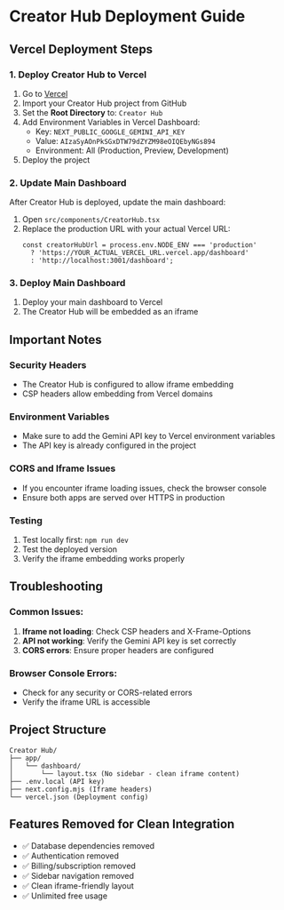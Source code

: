 # Creator Hub Deployment Guide

## Vercel Deployment Steps

### 1. **Deploy Creator Hub to Vercel**
1. Go to [Vercel](https://vercel.com)
2. Import your Creator Hub project from GitHub
3. Set the **Root Directory** to: `Creator Hub`
4. Add Environment Variables in Vercel Dashboard:
   - Key: `NEXT_PUBLIC_GOOGLE_GEMINI_API_KEY`
   - Value: `AIzaSyAOnPkSGxDTW79dZYZM98eOIQEbyNGs894`
   - Environment: All (Production, Preview, Development)
5. Deploy the project

### 2. **Update Main Dashboard**
After Creator Hub is deployed, update the main dashboard:

1. Open `src/components/CreatorHub.tsx`
2. Replace the production URL with your actual Vercel URL:
   ```tsx
   const creatorHubUrl = process.env.NODE_ENV === 'production' 
     ? 'https://YOUR_ACTUAL_VERCEL_URL.vercel.app/dashboard'
     : 'http://localhost:3001/dashboard';
   ```

### 3. **Deploy Main Dashboard**
1. Deploy your main dashboard to Vercel
2. The Creator Hub will be embedded as an iframe

## Important Notes

### Security Headers
- The Creator Hub is configured to allow iframe embedding
- CSP headers allow embedding from Vercel domains

### Environment Variables
- Make sure to add the Gemini API key to Vercel environment variables
- The API key is already configured in the project

### CORS and Iframe Issues
- If you encounter iframe loading issues, check the browser console
- Ensure both apps are served over HTTPS in production

### Testing
1. Test locally first: `npm run dev`
2. Test the deployed version
3. Verify the iframe embedding works properly

## Troubleshooting

### Common Issues:
1. **Iframe not loading**: Check CSP headers and X-Frame-Options
2. **API not working**: Verify the Gemini API key is set correctly
3. **CORS errors**: Ensure proper headers are configured

### Browser Console Errors:
- Check for any security or CORS-related errors
- Verify the iframe URL is accessible

## Project Structure
```
Creator Hub/
├── app/
│   └── dashboard/
│       └── layout.tsx (No sidebar - clean iframe content)
├── .env.local (API key)
├── next.config.mjs (Iframe headers)
└── vercel.json (Deployment config)
```

## Features Removed for Clean Integration
- ✅ Database dependencies removed
- ✅ Authentication removed  
- ✅ Billing/subscription removed
- ✅ Sidebar navigation removed
- ✅ Clean iframe-friendly layout
- ✅ Unlimited free usage
